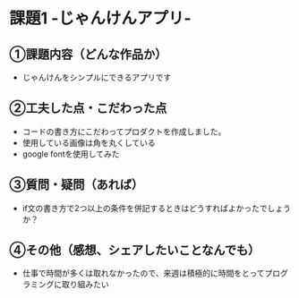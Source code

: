 # 課題1 -じゃんけんアプリ-

## ①課題内容（どんな作品か）
- じゃんけんをシンプルにできるアプリです

## ②工夫した点・こだわった点
- コードの書き方にこだわってプロダクトを作成しました。
- 使用している画像は角を丸くしている
- google fontを使用してみた

## ③質問・疑問（あれば）
- if文の書き方で2つ以上の条件を併記するときはどうすればよかったでしょうか？

## ④その他（感想、シェアしたいことなんでも）
- 仕事で時間が多くは取れなかったので、来週は積極的に時間をとってプログラミングに取り組みたい
